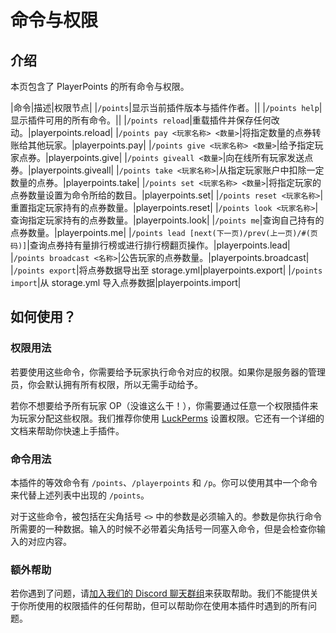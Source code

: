# 命令与权限

## 介绍
本页包含了 PlayerPoints 的所有命令与权限。

|命令|描述|权限节点|
|`/points`|显示当前插件版本与插件作者。||
|`/points help`|显示插件可用的所有命令。||
|`/points reload`|重载插件并保存任何改动。|playerpoints.reload|
|`/points pay <玩家名称> <数量>`|将指定数量的点券转账给其他玩家。|playerpoints.pay|
|`/points give <玩家名称> <数量>`|给予指定玩家点券。|playerpoints.give|
|`/points giveall <数量>`|向在线所有玩家发送点券。|playerpoints.giveall|
|`/points take <玩家名称>`|从指定玩家账户中扣除一定数量的点券。|playerpoints.take|
|`/points set <玩家名称> <数量>`|将指定玩家的点券数量设置为命令所给的数目。|playerpoints.set|
|`/points reset <玩家名称>`|重置指定玩家持有的点券数量。|playerpoints.reset|
|`/points look <玩家名称>`|查询指定玩家持有的点券数量。|playerpoints.look|
|`/points me`|查询自己持有的点券数量。|playerpoints.me|
|`/points lead [next(下一页)/prev(上一页)/#(页码)]`|查询点券持有量排行榜或进行排行榜翻页操作。|playerpoints.lead|
|`/points broadcast <名称>`|公告玩家的点券数量。|playerpoints.broadcast|
|`/points export`|将点券数据导出至 storage.yml|playerpoints.export|
|`/points import`|从 storage.yml 导入点券数据|playerpoints.import|

## 如何使用？

### 权限用法

若要使用这些命令，你需要给予玩家执行命令对应的权限。如果你是服务器的管理员，你会默认拥有所有权限，所以无需手动给予。

若你不想要给予所有玩家 OP（没谁这么干！），你需要通过任意一个权限插件来为玩家分配这些权限。我们推荐你使用 [LuckPerms](https://www.spigotmc.org/resources/luckperms.28140/) 设置权限。它还有一个详细的文档来帮助你快速上手插件。

### 命令用法

本插件的等效命令有 `/points`、`/playerpoints` 和 `/p`。你可以使用其中一个命令来代替上述列表中出现的 `/points`。

对于这些命令，被包括在尖角括号 `<>` 中的参数是必须输入的。参数是你执行命令所需要的一种数据。输入的时候不必带着尖角括号一同塞入命令，但是会检查你输入的对应内容。

### 额外帮助

若你遇到了问题，请[加入我们的 Discord 聊天群组](https://discord.gg/MgUsTBK)来获取帮助。我们不能提供关于你所使用的权限插件的任何帮助，但可以帮助你在使用本插件时遇到的所有问题。
